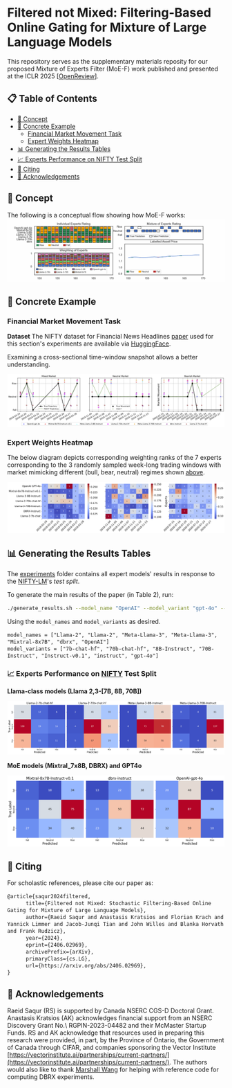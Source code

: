 # Filtered not Mixed: Filtering-Based Online Gating for Mixture of Large Language Models 

This repository serves as the supplementary materials reposity for our proposed Mixture of Experts Filter (MoE-F) work published and presented at the ICLR 2025 [[OpenReview](https://openreview.net/pdf?id=ecIvumCyAj)].


## 📋 Table of Contents

- [🧠 Concept](#concept)
- [📌 Concrete Example](#concrete-example)
  - [Financial Market Movement Task](#fmm-task)
  - [Expert Weights Heatmap](#expert-weights-heatmap)
- [📊 Generating the Results Tables](#generating-the-results-tables)
- [📈 Experts Performance on NIFTY Test Split](#experts-performance-on-nifty-test-split)
- [📝 Citing](#-citing)
- [🙏 Acknowledgements](#-acknowledgements)



## 🧠 Concept <a name="concept"></a>
The following is a conceptual flow showing how MoE-F works: 
![Mixture of Experts](./imgs/mixture_of_experts_v3_8fps.gif)

## 📌 Concrete Example <a name="concrete-example"></a>
### Financial Market Movement Task <a name="fmm-task"></a>

**Dataset** The NIFTY dataset for Financial News Headlines [paper](https://arxiv.org/abs/2405.09747) used for this section's experiments are available via [HuggingFace](https://huggingface.co/datasets/raeidsaqur/NIFTY). 

Examining a cross-sectional time-window snapshot allows a better understanding. 

![Market Movement Plot](./imgs/market_movement_plot.png)

### Expert Weights Heatmap <a name="expert-weights-heatmap"></a>
The below diagram depicts corresponding weighting ranks of the 7 experts corresponding to the 3 randomly sampled week-long trading windows with market mimicking different (bull, bear, neutral) regimes shown [above](#fmm-task). 

![Expert Weights Heatmap](./imgs/expert_weights_heatmap_coolwarm.png)


## 📊 Generating the Results Tables <a name="generating-the-results-tables"></a>

The [experiments](./MoE-F_supplementary.materials/experiments) folder contains all expert models' results in response 
to the [NIFTY-LM](https://huggingface.co/datasets/raeidsaqur/NIFTY)'s _test split_.


To generate the main results of the paper (in Table 2), run:
```bash
./generate_results.sh --model_name "OpenAI" --model_variant "gpt-4o" --seed 42 --average "weighted"
```
Using the `model_names` and `model_variants` as desired.

```angular2html
model_names = ["Llama-2", "Llama-2", "Meta-Llama-3", "Meta-Llama-3", "Mixtral-8x7B", "dbrx", "OpenAI"]
model_variants = ["7b-chat-hf", "70b-chat-hf", "8B-Instruct", "70B-Instruct", "Instruct-v0.1", "instruct", "gpt-4o"]
```


### 📈 Experts Performance on [NIFTY](https://arxiv.org/abs/2405.09747) Test Split <a name="experts-performance-on-nifty-test-split"></a>

**Llama-class models (Llama 2,3-[7B, 8B, 70B])**

![Llama-class models' Confusion Matrices](imgs/llama_confusion_matrices_seed_42.png)

**MoE models (Mixtral_7x8B, DBRX) and GPT4o**

![MoEs and GPT4o models' Confusion Matrices](imgs/moe_gpt_confusion_matrices_seed_42.png)



## 📝 Citing

For scholastic references, please cite our paper as:

```
@article{saqur2024filtered,
      title={Filtered not Mixed: Stochastic Filtering-Based Online Gating for Mixture of Large Language Models}, 
      author={Raeid Saqur and Anastasis Kratsios and Florian Krach and Yannick Limmer and Jacob-Junqi Tian and John Willes and Blanka Horvath and Frank Rudzicz},
      year={2024},
      eprint={2406.02969},
      archivePrefix={arXiv},
      primaryClass={cs.LG},
      url={https://arxiv.org/abs/2406.02969}, 
}
```


## 🙏 Acknowledgements

Raeid Saqur (RS) is supported by Canada NSERC CGS-D Doctoral Grant. Anastasis Kratsios (AK) acknowledges financial support from an NSERC Discovery Grant No.\ RGPIN-2023-04482 and their McMaster Startup Funds. RS and AK acknowledge that resources used in preparing this research were provided, in part, by the Province of Ontario, the Government of Canada through CIFAR, and companies sponsoring the Vector Institute [https://vectorinstitute.ai/partnerships/current-partners/](https://vectorinstitute.ai/partnerships/current-partners/). The authors would also like to thank [Marshall Wang](https://vectorinstitute.ai/team/marshall-wang/) for helping with reference code for computing DBRX experiments.




